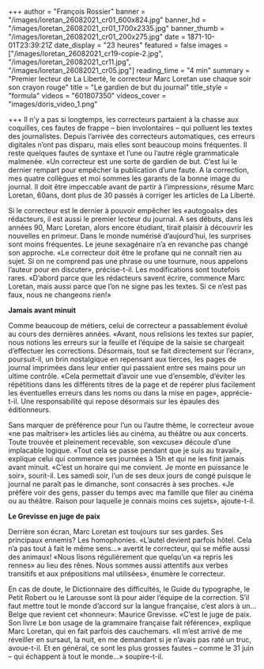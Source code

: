 +++
author = "François Rossier"
banner = "/images/loretan_26082021_cr01_600x824.jpg"
banner_hd = "/images/loretan_26082021_cr01_1700x2335.jpg"
banner_thumb = "/images/loretan_26082021_cr01_200x275.jpg"
date = 1871-10-01T23:39:21Z
date_display = "23 heures"
featured = false
images = ["/images/loretan_26082021_cr19-copie-2.jpg", "/images/loretan_26082021_cr11.jpg", "/images/loretan_26082021_cr05.jpg"]
reading_time = "4 min"
summary = "Premier lecteur de La Liberté, le correcteur Marc Loretan use chaque soir son crayon rouge"
title = "Le gardien de but du journal"
title_style = "formula"
videos = "601807350"
videos_cover = "images/doris_video_1.png"

+++
Il n’y a pas si longtemps, les correcteurs partaient à la chasse aux coquilles, ces fautes de frappe – bien involontaires – qui polluent les textes des journalistes. Depuis l’arrivée des correcteurs automatiques, ces erreurs digitales n’ont pas disparu, mais elles sont beaucoup moins fréquentes. Il reste quelques fautes de syntaxe et l’une ou l’autre règle grammaticale malmenée. «Un correcteur est une sorte de gardien de but. C’est lui le dernier rempart pour empêcher la publication d’une faute. A la correction, mes quatre collègues et moi sommes les garants de la bonne image du journal. Il doit être impeccable avant de partir à l’impression», résume Marc Loretan, 60ans, dont plus de 30 passés à corriger les articles de La Liberté.

Si le correcteur est le dernier à pouvoir empêcher les «autogoals» des rédacteurs, il est aussi le premier lecteur du journal. A ses débuts, dans les années 90, Marc Loretan, alors encore étudiant, tirait plaisir à découvrir les nouvelles en primeur. Dans le monde numérisé d’aujourd’hui, les surprises sont moins fréquentes. Le jeune sexagénaire n’a en revanche pas changé son approche. «Le correcteur doit être le profane qui ne connaît rien au sujet. Si on ne comprend pas une phrase ou une tournure, nous appelons l’auteur pour en discuter», précise-t-il. Les modifications sont toutefois rares. «D’abord parce que les rédacteurs savent écrire, commence Marc Loretan, mais aussi parce que l’on ne signe pas les textes. Si ce n’est pas faux, nous ne changeons rien!»

**Jamais avant minuit**

Comme beaucoup de métiers, celui de correcteur a passablement évolué au cours des dernières années. «Avant, nous relisions les textes sur papier, nous notions les erreurs sur la feuille et l’équipe de la saisie se chargeait d’effectuer les corrections. Désormais, tout se fait directement sur l’écran», poursuit-il, un brin nostalgique en repensant aux tierces, les pages de journal imprimées dans leur entier qui passaient entre ses mains pour un ultime contrôle. «Cela permettait d’avoir une vue d’ensemble, d’éviter les répétitions dans les différents titres de la page et de repérer plus facilement les éventuelles erreurs dans les noms ou dans la mise en page», apprécie-t-il. Une responsabilité qui repose désormais sur les épaules des éditionneurs.

Sans marquer de préférence pour l’un ou l’autre thème, le correcteur avoue «ne pas maîtriser» les articles liés au cinéma, au théâtre ou aux concerts. Toute trouvée et pleinement recevable, son «excuse» découle d’une implacable logique. «Tout cela se passe pendant que je suis au travail», explique celui qui commence ses journées à 15h et qui ne les finit jamais avant minuit. «C’est un horaire qui me convient. Je monte en puissance le soir», sourit-il. Les samedi soir, l’un de ses deux jours de congé puisque le journal ne paraît pas le dimanche, sont consacrés à ses proches. «Je préfère voir des gens, passer du temps avec ma famille que filer au cinéma ou au théâtre. Raison pour laquelle je connais moins ces sujets», ajoute-t-il.

**Le Grevisse en juge de paix**

Derrière son écran, Marc Loretan est toujours sur ses gardes. Ses principaux ennemis? Les homophonies. «L’autel devient parfois hôtel. Cela n’a pas tout à fait le même sens…» avertit le correcteur, qui se méfie aussi des animaux! «Nous lisons régulièrement que quelqu’un «a repris les rennes» au lieu des rênes. Nous sommes aussi attentifs aux verbes transitifs et aux prépositions mal utilisées», énumère le correcteur.

En cas de doute, le Dictionnaire des difficultés, le Guide du typographe, le Petit Robert ou le Larousse sont là pour aider l’équipe de la correction. S’il faut mettre tout le monde d’accord sur la langue française, c’est alors à un… Belge que revient cet «honneur»: Maurice Grevisse. «C’est le juge de paix. Son livre Le bon usage de la grammaire française fait référence», explique Marc Loretan, qui en fait parfois des cauchemars. «Il m’est arrivé de me réveiller en sursaut, la nuit, en me demandant si je n’avais pas raté un truc, avoue-t-il. Et en général, ce sont les plus grosses fautes – comme le 31 juin – qui échappent à tout le monde…» soupire-t-il.